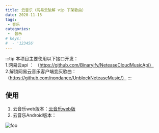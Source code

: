 ```yaml
---
title: 云音乐（网易云破解 vip 下架歌曲）
date: 2020-11-15
tags:
 - 音乐
categories:
 -  音乐
# keys:
#  - '123456'
---
```



:::tip
本项目主要使用以下接口开发：  
1.网易云api ：
（https://github.com/Binaryify/NeteaseCloudMusicApi）  
2.解锁网易云音乐客户端变灰歌曲：
（https://github.com/nondanee/UnblockNeteaseMusic/）
:::

<!--more -->
## 使用
1. 云音乐web版本：[云音乐web版](https://music.kaier001.com "云音乐")  
2. 云音乐Android版本：

<img :src="$withBase('/music-logo.png')" alt="foo">

<!-- <music-list /> -->
